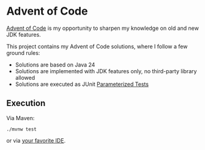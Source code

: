 # Advent of Code

[Advent of Code](https://adventofcode.com/) is my opportunity to sharpen my knowledge on old and new JDK features.

This project contains my Advent of Code solutions, where I follow a few ground rules:
* Solutions are based on Java 24
* Solutions are implemented with JDK features only, no third-party library allowed
* Solutions are executed as JUnit [Parameterized Tests](https://junit.org/junit5/docs/current/user-guide/#writing-tests-parameterized-tests)

## Execution

Via Maven:

```
./mvnw test
```

or via [your favorite IDE](https://junit.org/junit5/docs/current/user-guide/#running-tests-ide).
